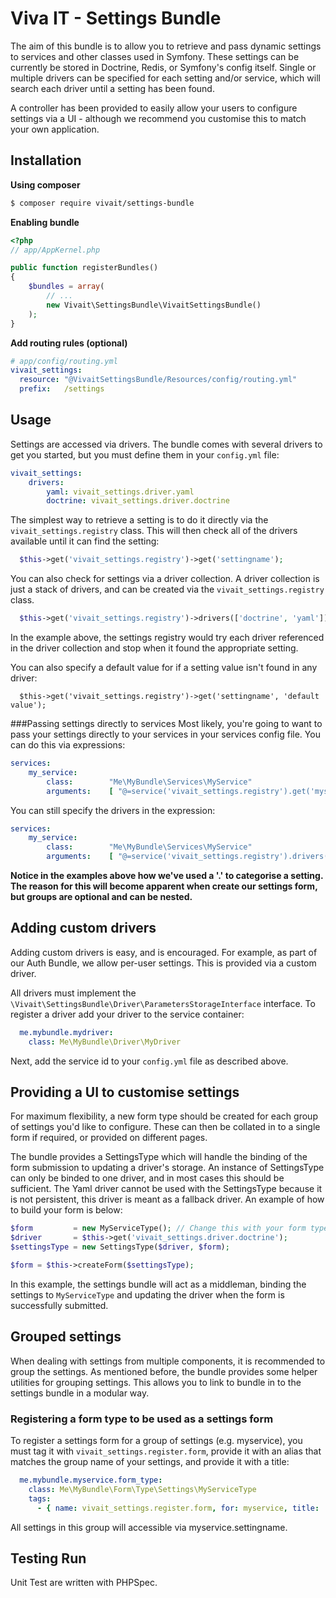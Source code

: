 Viva IT - Settings Bundle
============

The aim of this bundle is to allow you to retrieve and pass dynamic settings to  services and other classes used in Symfony. These settings can be currently be  stored in Doctrine, Redis, or Symfony's config itself. Single or multiple drivers can be specified for each setting and/or service, which will search each driver until a setting has been found.

A controller has been provided to easily allow your users to configure settings via a UI - although we recommend you customise this to match your own application.

Installation
------------
**Using composer**
``` bash
$ composer require vivait/settings-bundle
```

**Enabling bundle**

``` php
<?php
// app/AppKernel.php

public function registerBundles()
{
    $bundles = array(
        // ...
        new Vivait\SettingsBundle\VivaitSettingsBundle()
    );
}
```

**Add routing rules (optional)**
``` yml
# app/config/routing.yml
vivait_settings:
  resource: "@VivaitSettingsBundle/Resources/config/routing.yml"
  prefix:   /settings
```

Usage
-----------
Settings are accessed via drivers. The bundle comes with several drivers to get you started, but you must define them in 
your `config.yml` file:

```yaml
vivait_settings:
    drivers:
        yaml: vivait_settings.driver.yaml
        doctrine: vivait_settings.driver.doctrine
```

The simplest way to retrieve a setting is to
do it directly via the ```vivait_settings.registry``` class. This will then check all
of the drivers available until it can find the setting:

```php
  $this->get('vivait_settings.registry')->get('settingname');
```

You can also check for settings via a driver collection. A driver collection is
just a stack of drivers, and can be created via the ```vivait_settings.registry``` class.

```php
  $this->get('vivait_settings.registry')->drivers(['doctrine', 'yaml'])->get('settingname');
```
In the example above, the settings registry would try each driver referenced in the driver collection and stop when it found the appropriate setting.

You can also specify a default value for if a setting value isn't found in any driver:

```
  $this->get('vivait_settings.registry')->get('settingname', 'default value');
```

###Passing settings directly to services
Most likely, you're going to want to pass your settings directly to your services in your services config file. You can do this via expressions:

```yaml
services:
    my_service:
        class:        "Me\MyBundle\Services\MyService"
        arguments:    [ "@=service('vivait_settings.registry').get('myservice.settingname')" ]
```

You can still specify the drivers in the expression:
```yaml
services:
    my_service:
        class:        "Me\MyBundle\Services\MyService"
        arguments:    [ "@=service('vivait_settings.registry').drivers(['yaml', 'doctrine']).get('myservice.settingname')" ]
```

__Notice in the examples above how we've used a '.' to categorise a setting. The
reason for this will become apparent when create our settings form, but groups
are optional and can be nested.__

Adding custom drivers
-----------
Adding custom drivers is easy, and is encouraged. For example, as part of our Auth Bundle, we allow per-user settings. This is provided via a custom driver.

All drivers must implement the ```\Vivait\SettingsBundle\Driver\ParametersStorageInterface``` interface. To register a driver add your driver to the service container:

```yaml
  me.mybundle.mydriver:
    class: Me\MyBundle\Driver\MyDriver
```

Next, add the service id to your `config.yml` file as described above.

Providing a UI to customise settings
-----------
For maximum flexibility, a new form type should be created for each group of settings you'd like to configure. These can then be collated in to a single form if required, or provided on different pages.

The bundle provides a SettingsType which will handle the binding of the form submission to updating a driver's storage. An instance of SettingsType can only be binded to one driver, and in most cases this should be sufficient. The Yaml driver cannot be used with the SettingsType because it is not persistent, this driver is meant as a fallback driver. An example of how to build your form is below:

```php
$form         = new MyServiceType(); // Change this with your form type
$driver       = $this->get('vivait_settings.driver.doctrine');
$settingsType = new SettingsType($driver, $form);

$form = $this->createForm($settingsType);
```

In this example, the settings bundle will act as a middleman, binding the settings to ```MyServiceType``` and updating the driver when the form is successfully submitted.

Grouped settings
-----------
When dealing with settings from multiple components, it is recommended to group the settings. As mentioned before, the bundle provides some helper utilities for grouping settings. This allows you to link to bundle in to the settings bundle in a modular way.

### Registering a form type to be used as a settings form
To register a settings form for a group of settings (e.g. myservice), you must tag it with ```vivait_settings.register.form```, provide it with an alias that matches the group name of your settings, and provide it with a title:

```yaml
  me.mybundle.myservice.form_type:
    class: Me\MyBundle\Form\Type\Settings\MyServiceType
    tags:
      - { name: vivait_settings.register.form, for: myservice, title: 'My Service Settings' }
```

All settings in this group will accessible via myservice.settingname.

Testing Run
-----------
Unit Test are written with PHPSpec.
